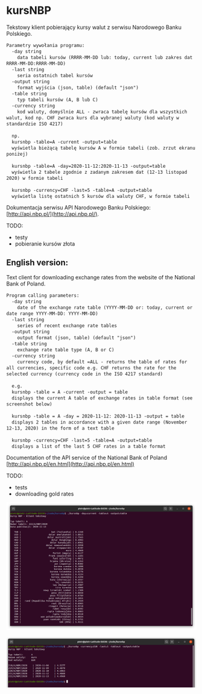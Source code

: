 # kursNBP
Tekstowy klient pobierający kursy walut z serwisu Narodowego Banku Polskiego.

    Parametry wywołania programu:
      -day string
        data tabeli kursów (RRRR-MM-DD lub: today, current lub zakres dat RRRR-MM-DD:RRRR-MM-DD)
      -last string
        seria ostatnich tabel kursów
      -output string
        format wyjścia (json, table) (default "json")
      -table string
        typ tabeli kursów (A, B lub C)
      -currency string
        kod waluty, domyślnie ALL - zwraca tabelę kursów dla wszystkich walut, kod np. CHF zwraca kurs dla wybranej waluty (kod waluty w standardzie ISO 4217)

      np. 
      kursnbp -table=A -current -output=table
      wyświetla bieżącą tabelę kursów A w formie tabeli (zob. zrzut ekranu poniżej)

      kursnbp -table=A -day=2020-11-12:2020-11-13 -output=table
      wyświetla 2 tabele zgodnie z zadanym zakresem dat (12-13 listopad 2020) w formie tabeli

      kursnbp -currency=CHF -last=5 -table=A -output=table
      wyświetla listę ostatnich 5 kursów dla waluty CHF, w formie tabeli

Dokumentacja serwisu API Narodowego Banku Polskiego: [http://api.nbp.pl/](http://api.nbp.pl/).

TODO:
  - testy
  - pobieranie kursów złota


## English version:

Text client for downloading exchange rates from the website of the National Bank of Poland.

    Program calling parameters:
      -day string
        date of the exchange rate table (YYYY-MM-DD or: today, current or date range YYYY-MM-DD: YYYY-MM-DD)
      -last string
        series of recent exchange rate tables
      -output string
        output format (json, table) (default "json")
      -table string
        exchange rate table type (A, B or C)
      -currency string
        currency code, by default =ALL - returns the table of rates for all currencies, specific code e.g. CHF returns the rate for the selected currency (currency code in the ISO 4217 standard)

      e.g.
      kursnbp -table = A -current -output = table
      displays the current A table of exchange rates in table format (see screenshot below)

      kursnbp -table = A -day = 2020-11-12: 2020-11-13 -output = table
      displays 2 tables in accordance with a given date range (November 12-13, 2020) in the form of a text table

      kursnbp -currency=CHF -last=5 -table=A -output=table
      displays a list of the last 5 CHF rates in a table format


Documentation of the API service of the National Bank of Poland
[http://api.nbp.pl/en.html](http://api.nbp.pl/en.html)


TODO:

  - tests
  - downloading gold rates


![Screen](/doc/kursnbp.png)

![Screen](/doc/kursnbp2.png)